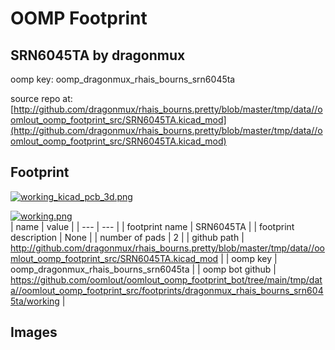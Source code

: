 # OOMP Footprint  
## SRN6045TA  by dragonmux  
  
oomp key: oomp_dragonmux_rhais_bourns_srn6045ta  
  
source repo at: [http://github.com/dragonmux/rhais_bourns.pretty/blob/master/tmp/data//oomlout_oomp_footprint_src/SRN6045TA.kicad_mod](http://github.com/dragonmux/rhais_bourns.pretty/blob/master/tmp/data//oomlout_oomp_footprint_src/SRN6045TA.kicad_mod)  
## Footprint  
  
[![working_kicad_pcb_3d.png](working_kicad_pcb_3d_600.png)](working_kicad_pcb_3d.png)  
  
[![working.png](working_600.png)](working.png)  
| name | value | 
| --- | --- | 
| footprint name | SRN6045TA | 
| footprint description | None | 
| number of pads | 2 | 
| github path | http://github.com/dragonmux/rhais_bourns.pretty/blob/master/tmp/data//oomlout_oomp_footprint_src/SRN6045TA.kicad_mod | 
| oomp key | oomp_dragonmux_rhais_bourns_srn6045ta | 
| oomp bot github | https://github.com/oomlout/oomlout_oomp_footprint_bot/tree/main/tmp/data//oomlout_oomp_footprint_src/footprints/dragonmux_rhais_bourns_srn6045ta/working | 
## Images  
